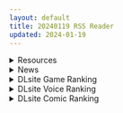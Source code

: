```yaml
---
layout: default
title: 20240119 RSS Reader
updated: 2024-01-19
---
```


<details class='content-parent'>
<summary>
Resources
</summary>
<details class='content-child'>
<summary>
<span class='rss-title'> [贝极星漢化] (C103) [シュート・ザ・ムーン (フエタキシ)] 家庭教師のギアス (オリジナル) </span> <a class='rss-link' href='https://gmgard.com/gm124730' target='_blank'>&nbsp;</a>
<div class='rss-published'> 🕛 20240118 18:43:27</div>
</summary>
<img src="https://static.gmgard.us/Images/upload/11022190243272814.jpg" /><br /><p>是的，你没看错，女主角就是冬虫夏草系列的老演员。这次跑来演家庭教师主题的故事，属于是下岗再就业了。看来这位角色的人设很讨喜啊，应该帮作者赚了不少吧，以至于让作者舍不得放她下场。看样子是要把这位角色的人气红利给压榨干净啊，属实是吃老本了。还是说，作者想要构建自己的本子宇宙世界。以后会让各系列作品的主角们联动吗？</p>
</details>
<details class='content-child'>
<summary>
<span class='rss-title'> [RJ338982][シコルスキー大佐]戦鬼キルスティン Ver.1.1(新增8个H事件) </span> <a class='rss-link' href='https://gmgard.com/gm124727' target='_blank'>&nbsp;</a>
<div class='rss-published'> 🕛 20240118 16:11:44</div>
</summary>
<img src="https://static.gmgard.us/Images/upload/82756182124276672.jpg" /><br /><p>作者emo了1年终于回归，过去搁置的计划也开始按部就班的去完成，首先便是战鬼的更新，于昨日新增了8个H事件，不可谓不多。</p>
</details>
<details class='content-child'>
<summary>
<span class='rss-title'> [自购][生肉][RJ01132882][惑星パンデミック] BegieAdeⅡ~偽りのハレルヤ~_v1.01 </span> <a class='rss-link' href='https://gmgard.com/gm124728' target='_blank'>&nbsp;</a>
<div class='rss-published'> 🕛 20240118 16:10:58</div>
</summary>
<img src="https://static.gmgard.us/Images/upload/19621190000467167.jpg" /><br /><p>日本时间19号零点发布&nbsp; 一直关注这个作品所以就直接买了&nbsp;
&nbsp;主打是战斗H，前作很不错
DL地址&nbsp;【10%OFF】BegieAdeII ~偽りのハレルヤ~ [惑星パンデミック] | DLsite 同人 &ndash; R18&nbsp;</p>
</details>
<details class='content-child'>
<summary>
<span class='rss-title'> [欶澜汉化组](C103)[だめなひ堂 (だめなひと)] 兎穴に堕ちる (堕入兔穴)(ブルーアーカイブ) </span> <a class='rss-link' href='https://gmgard.com/gm124726' target='_blank'>&nbsp;</a>
<div class='rss-published'> 🕛 20240118 12:33:45</div>
</summary>
<img src="https://static.gmgard.us/Images/upload/20837182042367913.jpg" /><br /><p>老师被宫子催眠了，要被宫子榨干造小兔子了(悲)</p>
</details>
<details class='content-child'>
<summary>
<span class='rss-title'> [未知字幕组][ピンクパイナップル] ova プリンセスラバー!1+2 </span> <a class='rss-link' href='https://gmgard.com/gm124725' target='_blank'>&nbsp;</a>
<div class='rss-published'> 🕛 20240118 12:03:30</div>
</summary>
<img src="https://iili.io/JYyhlnV.gif" /><br /><p>公主恋人ova 表番转里番第一人 只不过制作组破产了 夏洛特篇也没了&nbsp;</p>
</details>
<details class='content-child'>
<summary>
<span class='rss-title'> [Anna Anon]mcdonald's mom-anna anon[twitter] </span> <a class='rss-link' href='https://gmgard.com/gm124724' target='_blank'>&nbsp;</a>
<div class='rss-published'> 🕛 20240118 10:53:30</div>
</summary>
<img src="https://static.gmgard.us/Images/upload/17150181848200640.jpg" /><br /><p>AnnaAnon大佬在推上发布麦当劳妈妈吃小孩的开源视频，源地址已经被举报封禁了。</p>
</details>
<details class='content-child'>
<summary>
<span class='rss-title'> [官中无修正][231023][ninetail]GEARS of DRAGOON 2 ~黎明のフラグメンツ~ </span> <a class='rss-link' href='https://gmgard.com/gm124723' target='_blank'>&nbsp;</a>
<div class='rss-published'> 🕛 20240118 10:53:30</div>
</summary>
<img src="https://static.gmgard.us/Images/upload/16529181524518052.jpg" /><br /><p>&nbsp; 究极远古冷饭来喽不知道是不是给3月要出的3预热&nbsp;其实你就是怕别人忘了这个老古董IP吧
&nbsp; 游戏玩法还是那个味道，甚至没有新cg steam上有正版大伙儿入不入就看能力了
&nbsp; 具体游戏介绍可以看16年老哥发的详细简介（甚至附带攻略地图）https://hggard.com/gm63610
&nbsp; </p>
</details>
<details class='content-child'>
<summary>
<span class='rss-title'> [kirito]申智敏 夫前目犯  [VAM] [1.9G][未知来源] </span> <a class='rss-link' href='https://gmgard.com/gm124721' target='_blank'>&nbsp;</a>
<div class='rss-published'> 🕛 20240118 07:24:15</div>
</summary>
<img src="https://static.gmgard.us/Images/upload/40441181201029785.jpg" /><br /><p>[视频信息]
视频编码： AVC1 - Native D3D9 DXVA Decoder(VLD) - NVIDIA GeForce RTX 4090
输入格式： AVC1(24 bits)
输入尺寸： 1906 × 1080(1.76:1)
输出格式： dxva
输出尺寸： 1906 × 1080(1.76:1)
帧率： 60
BitRate: 未知</p>
</details>

</details>
<details class='content-parent'>
<summary>
News
</summary>
<details class='content-child'>
<summary>
<span class='rss-title'> 《夢想成為魔法少女》BD&DVD限量版特典是可脫胸貼的惡之女幹部模型 </span> <a class='rss-link' href='https://www.4gamers.com.tw/news/detail/62327/gushing-over-magical-girls-animation-bd-present' target='_blank'>&nbsp;</a>
<div class='rss-published'> 🕛 20240118 19:55:46</div>
</summary>
<img src="https://img.4gamers.com.tw/news-image/0524fd6a-c32e-4a7e-af86-8ea67e7cdf21.jpg"/>
阿嘶
</details>
<details class='content-child'>
<summary>
<span class='rss-title'> 豐滿且實用😉成人NTRPG新作《露娜～地下城還債生活～》四大宗親陪傻白甜女主冒險還債 </span> <a class='rss-link' href='https://www.4gamers.com.tw/news/detail/62302/dlsite-rj01131344-review' target='_blank'>&nbsp;</a>
<div class='rss-published'> 🕛 20240118 17:38:40</div>
</summary>
<img src="https://img.4gamers.com.tw/news-image/052bf8cb-bacc-48e2-9a5d-9002aebdf2d0.jpg"/>
曹丞相喜不自勝
</details>
<details class='content-child'>
<summary>
<span class='rss-title'> Steam黃毛舍監管理《管理員的窺視》賣破22萬套，續作確定開發 </span> <a class='rss-link' href='https://www.4gamers.com.tw/news/detail/62305/peeping-dorm-manager-220-thousands-copies' target='_blank'>&nbsp;</a>
<div class='rss-published'> 🕛 20240118 11:46:00</div>
</summary>
<img src="https://img.4gamers.com.tw/news-image/221d2962-3509-4e6a-9283-492bc70670a8.jpg"/>
黃毛哥攻略成功
</details>

</details>
<details class='content-parent'>
<summary>
DLsite Game Ranking
</summary>
<details class='content-child'>
<summary>
<span class='rss-title'> 駆動妖精アイディールレイズ いちゃらぶHアプリ [Riez-ON] </span> <a class='rss-link' href='https://www.dlsite.com/maniax/work/=/product_id/RJ01131978.html' target='_blank'>&nbsp;</a>
<div class='rss-published'> 🕛 20240119 13:10:42</div>
</summary>
<img src ="http://img.dlsite.jp/modpub/images2/work/doujin/RJ01132000/RJ01131978_img_main.jpg"/><br/>「駆動妖精アイディールレイズ」本編で多数のご要望をいただいている、いちゃらぶHを補完するアプリです!
</details>
<details class='content-child'>
<summary>
<span class='rss-title'> 忍堕とし [まろん☆まろん] </span> <a class='rss-link' href='https://www.dlsite.com/maniax/work/=/product_id/RJ01052320.html' target='_blank'>&nbsp;</a>
<div class='rss-published'> 🕛 20240119 13:10:42</div>
</summary>
<img src ="http://img.dlsite.jp/modpub/images2/work/doujin/RJ01053000/RJ01052320_img_main.jpg"/><br/>クリックで簡単に調教が楽しめる おさわり調教シミュレーションゲーム!!!たくさんのシーンがあるため、飽きることなく調教を楽しめます!!!調教シーンはフルアニメ&フルボイス! Live2Dを利用したぬるぬると動くアニメーション調教を、ぜひ体感してください!
</details>
<details class='content-child'>
<summary>
<span class='rss-title'> NTRaholic(チホネトラレケイカク) [Ntraholic] </span> <a class='rss-link' href='https://www.dlsite.com/maniax/work/=/product_id/RJ384983.html' target='_blank'>&nbsp;</a>
<div class='rss-published'> 🕛 20240119 13:10:42</div>
</summary>
<img src ="http://img.dlsite.jp/modpub/images2/work/doujin/RJ385000/RJ384983_img_main.jpg"/><br/>生活に困っていた夫婦の二人は“あなた”のマンションに引っ越してきた。妻の方はすごくセクシーな身体付きがして、“あなた”は美しい妻の千穂を狙い、安い家賃で部屋を提供してあげた。人妻の攻略が好みの“あなた”は魂を賭け金として、悪魔と賭けをした。賭けによって、“あなた”は悪魔の力を手に入れた。清らかな千穂、その天使のような顔の下には、一体どんな物が潜んでいるのでしょうか。
</details>
<details class='content-child'>
<summary>
<span class='rss-title'> 駆動妖精アイディールレイズ [Riez-ON] </span> <a class='rss-link' href='https://www.dlsite.com/maniax/work/=/product_id/RJ406835.html' target='_blank'>&nbsp;</a>
<div class='rss-published'> 🕛 20240119 13:10:42</div>
</summary>
<img src ="http://img.dlsite.jp/modpub/images2/work/doujin/RJ407000/RJ406835_img_main.jpg"/><br/>「舞え、超音速の機械妖精」近未来SFハイスピード3Dアクションへようこそ
</details>
<details class='content-child'>
<summary>
<span class='rss-title'> 護身術道場 秘密のNTRレッスン [WAKUWAKU] </span> <a class='rss-link' href='https://www.dlsite.com/maniax/work/=/product_id/RJ01053661.html' target='_blank'>&nbsp;</a>
<div class='rss-published'> 🕛 20240119 13:10:42</div>
</summary>
<img src ="http://img.dlsite.jp/modpub/images2/work/doujin/RJ01054000/RJ01053661_img_main.jpg"/><br/>これはシミュレーション系のエロゲーで、ユーモアな要素が盛り込まれています。
</details>

</details>
<details class='content-parent'>
<summary>
DLsite Voice Ranking
</summary>
<details class='content-child'>
<summary>
<span class='rss-title'> 對巨乳抖S大姊姊的反攻大成功 | 壞狗勾,聖誕快樂! [拾參Thirteen CH.] </span> <a class='rss-link' href='https://www.dlsite.com/maniax/work/=/product_id/RJ01138422.html' target='_blank'>&nbsp;</a>
<div class='rss-published'> 🕛 20240119 13:10:45</div>
</summary>
<img src ="http://img.dlsite.jp/modpub/images2/work/doujin/RJ01139000/RJ01138422_img_main.jpg"/><br/>?作品簡介  在有幸成為教官姊姊的男朋友(兼她的狗勾)後,約定好了要一起度過今年的聖誕節。 在面對精心打扮了一番,還難得的噴了香水的自己。 教官卻雙手空空,甚至反常地穿了包緊緊的大衣,白白浪費了她的姣好身材。 面對一臉失望卻還笑臉盈盈的主人,你會做出什麼回應呢?
</details>
<details class='content-child'>
<summary>
<span class='rss-title'> 【あまあま性処理】異世界おまんこ従者。貴方の為に搾精あまトロおまんこしてくれる健気なエルフ。 [桃色みんと] </span> <a class='rss-link' href='https://www.dlsite.com/maniax/work/=/product_id/RJ01123509.html' target='_blank'>&nbsp;</a>
<div class='rss-published'> 🕛 20240119 13:10:45</div>
</summary>
<img src ="http://img.dlsite.jp/modpub/images2/work/doujin/RJ01124000/RJ01123509_img_main.jpg"/><br/>あなた専属で癒してくれる "おまんこ従者のフィーナ" 。 貴方の為に甘トロおまんこをすべく、清きエルフの里から馳せ参じた。 琴音有波様が演じる"健気なドスケベエルフ"との甘々トロトロな旅の道中…♪「貴方様の為に、今までず～っと “おまんこ特訓” してきたんですからっ♪」健気なドスケベエルフによるあまあま性処理が、今始まる…♪
</details>
<details class='content-child'>
<summary>
<span class='rss-title'> 【初恋えっち】押しかけ同棲ギャル。誘惑JKリオちゃんとの甘々ラブハメ生活【逆転おま◯こ】 [桃色みんと] </span> <a class='rss-link' href='https://www.dlsite.com/maniax/work/=/product_id/RJ01112220.html' target='_blank'>&nbsp;</a>
<div class='rss-published'> 🕛 20240119 13:10:45</div>
</summary>
<img src ="http://img.dlsite.jp/modpub/images2/work/doujin/RJ01113000/RJ01112220_img_main.jpg"/><br/>あなたをどう見ても性的に愛してる従妹JKのリオちゃん。初恋の貴方と甘イチャ性活の為にやってきた♪ぐいぐい～っとえちえち誘惑してくる小悪魔JKリオちゃんは、意外と......?「このナマチチでぇ...イイコト...してあげちゃうんだけどなぁ...♪」
</details>
<details class='content-child'>
<summary>
<span class='rss-title'> 纯爱小穴担当+/纯情小穴担当+ [青春×フェティシズム] </span> <a class='rss-link' href='https://www.dlsite.com/maniax/work/=/product_id/RJ01131017.html' target='_blank'>&nbsp;</a>
<div class='rss-published'> 🕛 20240119 13:10:45</div>
</summary>
<img src ="http://img.dlsite.jp/modpub/images2/work/doujin/RJ01132000/RJ01131017_img_main.jpg"/><br/>纯爱酱可以哦,“什么时候把肉棒插进来都可以” 纯情酱“哼哼,没有小穴的话会变得焦躁起来呢” 想见到还是小穴担当时的她。还想对着小穴担当撒娇。这是让你那任性的肉棒实现愿望的故事。 来吧,什么都不用想,这一次也要好好地让焦躁的肉棒得到小穴的抚慰哦。
</details>
<details class='content-child'>
<summary>
<span class='rss-title'> 【追加新作外传】紫眸大人的贡奴化催O调教 [Agrat Dream] </span> <a class='rss-link' href='https://www.dlsite.com/maniax/work/=/product_id/RJ01143402.html' target='_blank'>&nbsp;</a>
<div class='rss-published'> 🕛 20240119 13:10:45</div>
</summary>
<img src ="http://img.dlsite.jp/modpub/images2/work/doujin/RJ01144000/RJ01143402_img_main.jpg"/><br/>以强化·深化收听者的上贡性癖为目的制作的洗脑催O音声。伴随着自慰过程中的「小游戏」,让作为收听者的人逐渐模糊现实与幻想的界限、开始主动渴望更多地被榨取金钱、乃至连更多致命的个人隐私信息也一并主动献给那在自己耳畔低语的支配者。由恶女系社团「Agrat Dream」为你献上的、ATM改造向性癖恶化音声。
</details>

</details>
<details class='content-parent'>
<summary>
DLsite Comic Ranking
</summary>
<details class='content-child'>
<summary>
<span class='rss-title'> メイド教育3-没落貴族瑠璃川椿- [きょくちょ局] </span> <a class='rss-link' href='https://www.dlsite.com/maniax/work/=/product_id/RJ417751.html' target='_blank'>&nbsp;</a>
<div class='rss-published'> 🕛 20240119 13:10:47</div>
</summary>
<img src ="http://img.dlsite.jp/modpub/images2/work/doujin/RJ418000/RJ417751_img_main.jpg"/><br/>『メイド教育。』第三弾! 昨晩の『教育』から一夜明け、ご主人様に呼び出された元貴族、瑠璃川 椿は、後輩が側にいるにも関わらず、廊下で手淫され想像以上に感じてしまう…。 自分の身体の変化に戸惑いつつも、貴族の誇りを失わぬように気丈に振る舞う椿… 。だが、毎日続く変態的なメイド教育に、次第に心と身体を快楽に蝕まれていく…!  恥辱にまみれた表情を浮かべ白く柔らかいおっぱいをさらす元令嬢の痴態をぜひご堪能くださいっ!
</details>
<details class='content-child'>
<summary>
<span class='rss-title'> お隣さんは闇組織に肉体改造された元正義戦隊メンバーでした3 [F.W.ZHolic] </span> <a class='rss-link' href='https://www.dlsite.com/maniax/work/=/product_id/RJ01141252.html' target='_blank'>&nbsp;</a>
<div class='rss-published'> 🕛 20240119 13:10:47</div>
</summary>
<img src ="http://img.dlsite.jp/modpub/images2/work/doujin/RJ01142000/RJ01141252_img_main.jpg"/><br/>お隣さんと安定した砲友になったが、しかし、彼女は隠れた過去を持っているようだ。この時、闇組織の触手に襲われ、過去の仲間と敵が再び関わっている…
</details>
<details class='content-child'>
<summary>
<span class='rss-title'> 無私的に奉仕する魔法 [F.W.ZHolic] </span> <a class='rss-link' href='https://www.dlsite.com/maniax/work/=/product_id/RJ01141243.html' target='_blank'>&nbsp;</a>
<div class='rss-published'> 🕛 20240119 13:10:47</div>
</summary>
<img src ="http://img.dlsite.jp/modpub/images2/work/doujin/RJ01142000/RJ01141243_img_main.jpg"/><br/>フリーレンは「無私的に奉仕する魔法」を実験したが、結局...
</details>
<details class='content-child'>
<summary>
<span class='rss-title'> 女子校の性欲処理係として編入した男子生徒による記録 [あのんの大洪水伝説] </span> <a class='rss-link' href='https://www.dlsite.com/maniax/work/=/product_id/RJ439801.html' target='_blank'>&nbsp;</a>
<div class='rss-published'> 🕛 20240119 13:10:47</div>
</summary>
<img src ="http://img.dlsite.jp/modpub/images2/work/doujin/RJ440000/RJ439801_img_main.jpg"/><br/>これは女子校でただ一人の男子である『性欲処理係』のあなたと 欲求不満なドスケベ女子達との濃厚変態プレイの記録である──… 女子校に編入させられたあなたを待っていたのは、思春期でムラムラが止まらない女の子たちとの淫らな日々!?溜まりに溜まった性欲とこじれまくった性癖を解放すべく、 あの手この手であなたに変態プレイを求めてくる彼女達… ド淫乱なニオイフェチ女子に囲まれた、スケベ過ぎる学園性活!
</details>
<details class='content-child'>
<summary>
<span class='rss-title'> 平凡JKとふしぎなおクスリ [Yumemi Dream Land] </span> <a class='rss-link' href='https://www.dlsite.com/maniax/work/=/product_id/RJ01072394.html' target='_blank'>&nbsp;</a>
<div class='rss-published'> 🕛 20240119 13:10:47</div>
</summary>
<img src ="http://img.dlsite.jp/modpub/images2/work/doujin/RJ01073000/RJ01072394_img_main.jpg"/><br/>クラスの人気者に誘われて、カラオケに行った平凡なJKミキ。気が付けば、2つの穴の処女が奪われていて……。
</details>

</details>
